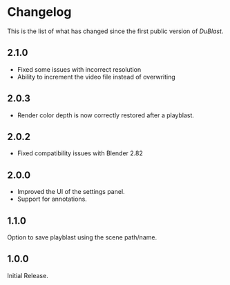 # Changelog

This is the list of what has changed since the first public version of *DuBlast*.

## 2.1.0

- Fixed some issues with incorrect resolution
- Ability to increment the video file instead of overwriting

## 2.0.3

- Render color depth is now correctly restored after a playblast.

## 2.0.2

- Fixed compatibility issues with Blender 2.82

## 2.0.0

- Improved the UI of the settings panel.
- Support for annotations.

## 1.1.0

Option to save playblast using the scene path/name.

## 1.0.0

Initial Release.

